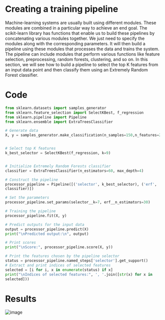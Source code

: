 # Creating a training pipeline
Machine-learning systems are usually built using different modules. These modules are
combined in a particular way to achieve an end goal. The scikit-learn library has functions
that enable us to build these pipelines by concatenating various modules together. We just need
to specify the modules along with the corresponding parameters. It will then build a pipeline
using these modules that processes the data and trains the system.
The pipeline can include modules that perform various functions like feature selection,
preprocessing, random forests, clustering, and so on. In this section, we will see how to build a
pipeline to select the top K features from an input data point and then classify them using an
Extremely Random Forest classifier.

# Code
```py
from sklearn.datasets import samples_generator
from sklearn.feature_selection import SelectKBest, f_regression
from sklearn.pipeline import Pipeline
from sklearn.ensemble import ExtraTreesClassifier

# Generate data
X, y = samples_generator.make_classification(n_samples=150,n_features=25, n_classes=3, n_informative=6,n_redundant=0, random_state=7)


# Select top K features
k_best_selector = SelectKBest(f_regression, k=9)


# Initialize Extremely Random Forests classifier
classifier = ExtraTreesClassifier(n_estimators=60, max_depth=4)

# Construct the pipeline
processor_pipeline = Pipeline([('selector', k_best_selector), ('erf',
classifier)])

# Set the parameters
processor_pipeline.set_params(selector__k=7, erf__n_estimators=30)

# Training the pipeline
processor_pipeline.fit(X, y)

# Predict outputs for the input data
output = processor_pipeline.predict(X)
print("\nPredicted output:\n", output)

# Print scores
print("\nScore:", processor_pipeline.score(X, y))

# Print the features chosen by the pipeline selector
status = processor_pipeline.named_steps['selector'].get_support()
# Extract and print indices of selected features
selected = [i for i, x in enumerate(status) if x]
print("\nIndices of selected features:", ', '.join([str(x) for x in
selected]))


```

# Results
![image](https://user-images.githubusercontent.com/84629235/158066311-1fa39e0e-4298-449d-9fd2-344943b07bb1.png)
